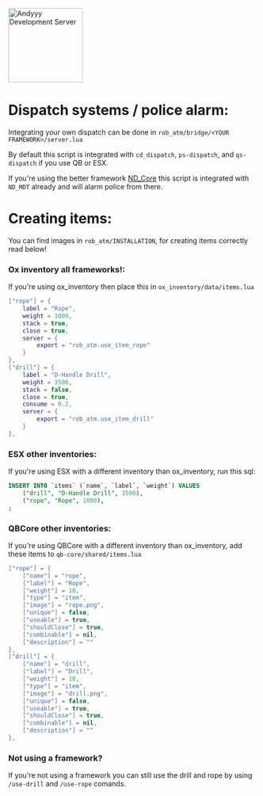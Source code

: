 <a href="https://discord.gg/Z9Mxu72zZ6" target="_blank">
    <img src="https://discordapp.com/api/guilds/857672921912836116/widget.png?style=banner3" alt="Andyyy Development Server" height="150px" />
</a>


# Dispatch systems / police alarm:
Integrating your own dispatch can be done in `rob_atm/bridge/<YOUR FRAMEWORK>/server.lua`

By default this script is integrated with `cd_dispatch`, `ps-dispatch`, and `qs-dispatch` if you use QB or ESX.

If you're using the better framework [ND_Core](https://ndcore.dev/) this script is integrated with `ND_MDT` already and will alarm police from there.


# Creating items:
You can find images in `rob_atm/INSTALLATION`, for creating items correctly read below!

### Ox inventory all frameworks!:
If you're using ox_inventory then place this in `ox_inventory/data/items.lua`
```lua
["rope"] = {
    label = "Rope",
    weight = 1000,
    stack = true,
    close = true,
    server = {
        export = "rob_atm.use_item_rope"
    }
},
["drill"] = {
    label = "D-Handle Drill",
    weight = 3500,
    stack = false,
    close = true,
    consume = 0.2,
    server = {
        export = "rob_atm.use_item_drill"
    }
},
```

### ESX other inventories:
If you're using ESX with a different inventory than ox_inventory, run this sql:
```sql
INSERT INTO `items` (`name`, `label`, `weight`) VALUES
	("drill", "D-Handle Drill", 3500),
	("rope", "Rope", 1000),
;
```

### QBCore other inventories:
If you're using QBCore with a different inventory than ox_inventory, add these items to `qb-core/shared/items.lua`
```lua
["rope"] = {
    ["name"] = "rope",
    ["label"] = "Rope",
    ["weight"] = 10,
    ["type"] = "item",
    ["image"] = "rope.png",
    ["unique"] = false,
    ["useable"] = true,
    ["shouldClose"] = true,
    ["combinable"] = nil,
    ["description"] = ""
},
["drill"] = {
    ["name"] = "drill",
    ["label"] = "Drill",
    ["weight"] = 10,
    ["type"] = "item",
    ["image"] = "drill.png",
    ["unique"] = false,
    ["useable"] = true,
    ["shouldClose"] = true,
    ["combinable"] = nil,
    ["description"] = ""
},
```


### Not using a framework?
If you're not using a framework you can still use the drill and rope by using `/use-drill` and `/use-rope` comands.
